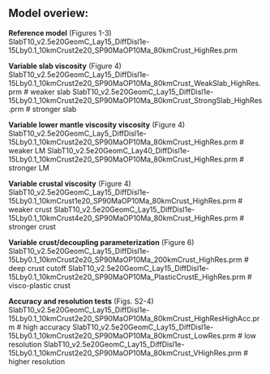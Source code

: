 ## Model overiew:

**Reference model** (Figures 1-3)<br />
SlabT10_v2.5e20GeomC_Lay15_DiffDisl1e-15Lby0.1_10kmCrust2e20_SP90MaOP10Ma_80kmCrust_HighRes.prm

**Variable slab viscosity** (Figure 4)<br />
SlabT10_v2.5e20GeomC_Lay15_DiffDisl1e-15Lby0.1_10kmCrust2e20_SP90MaOP10Ma_80kmCrust_WeakSlab_HighRes.prm   # weaker slab
SlabT10_v2.5e20GeomC_Lay15_DiffDisl1e-15Lby0.1_10kmCrust2e20_SP90MaOP10Ma_80kmCrust_StrongSlab_HighRes.prm # stronger slab

**Variable lower mantle viscosity viscosity** (Figure 4)<br />
SlabT10_v2.5e20GeomC_Lay5_DiffDisl1e-15Lby0.1_10kmCrust2e20_SP90MaOP10Ma_80kmCrust_HighRes.prm # weaker LM
SlabT10_v2.5e20GeomC_Lay40_DiffDisl1e-15Lby0.1_10kmCrust2e20_SP90MaOP10Ma_80kmCrust_HighRes.prm # stronger LM

**Variable crustal viscosity** (Figure 4)<br />
SlabT10_v2.5e20GeomC_Lay15_DiffDisl1e-15Lby0.1_10kmCrust1e20_SP90MaOP10Ma_80kmCrust_HighRes.prm # weaker crust
SlabT10_v2.5e20GeomC_Lay15_DiffDisl1e-15Lby0.1_10kmCrust4e20_SP90MaOP10Ma_80kmCrust_HighRes.prm # stronger crust

**Variable crust/decoupling parameterization** (Figure 6)<br />
SlabT10_v2.5e20GeomC_Lay15_DiffDisl1e-15Lby0.1_10kmCrust2e20_SP90MaOP10Ma_200kmCrust_HighRes.prm  # deep crust cutoff
SlabT10_v2.5e20GeomC_Lay15_DiffDisl1e-15Lby0.1_10kmCrust2e20_SP90MaOP10Ma_PlasticCrustE_HighRes.prm # visco-plastic crust

**Accuracy and resolution tests** (Figs. S2-4)<br />
SlabT10_v2.5e20GeomC_Lay15_DiffDisl1e-15Lby0.1_10kmCrust2e20_SP90MaOP10Ma_80kmCrust_HighResHighAcc.prm # high accuracy 
SlabT10_v2.5e20GeomC_Lay15_DiffDisl1e-15Lby0.1_10kmCrust2e20_SP90MaOP10Ma_80kmCrust_LowRes.prm    # low resolution
SlabT10_v2.5e20GeomC_Lay15_DiffDisl1e-15Lby0.1_10kmCrust2e20_SP90MaOP10Ma_80kmCrust_VHighRes.prm  # higher resolution
